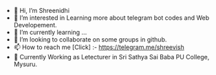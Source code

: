 - 👋 Hi, I’m Shreenidhi
- 👀 I’m interested in Learning more about telegram bot codes and Web Developement.
- 🌱 I’m currently learning ...
- 💞️ I’m looking to collaborate on some groups in github.
- 📫 How to reach me  [Click] :- https://telegram.me/shreevish
- 💼 Currently Working as Letecturer in Sri Sathya Sai Baba PU College, Mysuru.

<!---
Satyamurthi/Satyamurthi is a ✨ special ✨ repository because its `README.md` (this file) appears on your GitHub profile.
You can click the Preview link to take a look at your changes.
--->
